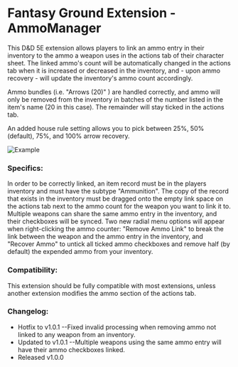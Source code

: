 # Fantasy Ground Extension - AmmoManager

This D&D 5E extension allows players to link an ammo entry in their inventory to the ammo a weapon uses in the actions tab of their character sheet. The linked ammo's count will be automatically changed in the actions tab when it is increased or decreased in the inventory, and - upon ammo recovery - will update the inventory's ammo count accordingly.

Ammo bundles (i.e. "Arrows (20)" ) are handled correctly, and ammo will only be removed from the inventory in batches of the number listed in the item's name (20 in this case). The remainder will stay ticked in the actions tab.

An added house rule setting allows you to pick between 25%, 50% (default), 75%, and 100% arrow recovery.

![Example](https://i.imgur.com/nmSlb1v.gif)

### Specifics:
In order to be correctly linked, an item record must be in the players inventory and must have the subtype "Ammunition". The copy of the record that exists in the inventory must be dragged onto the empty link space on the actions tab next to the ammo count for the weapon you want to link it to. Multiple weapons can share the same ammo entry in the inventory, and their checkboxes will be synced. Two new radial menu options will appear when right-clicking the ammo counter: "Remove Ammo Link" to break the link between the weapon and the ammo entry in the inventory, and "Recover Ammo" to untick all ticked ammo checkboxes and remove half (by default) the expended ammo from your inventory.

### Compatibility:
This extension should be fully compatible with most extensions, unless another extension modifies the ammo section of the actions tab.

### Changelog:
- Hotfix to v1.0.1
--Fixed invalid processing when removing ammo not linked to any weapon from an inventory.
- Updated to v1.0.1
--Multiple weapons using the same ammo entry will have their ammo checkboxes linked.
- Released v1.0.0 
